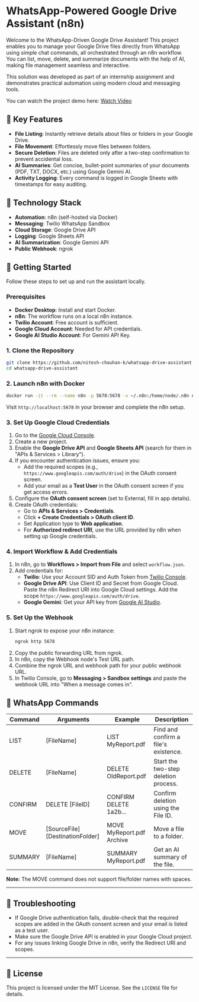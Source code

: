# WhatsApp-Powered Google Drive Assistant (n8n)

Welcome to the WhatsApp-Driven Google Drive Assistant! This project enables you to manage your Google Drive files directly from WhatsApp using simple chat commands, all orchestrated through an n8n workflow. You can list, move, delete, and summarize documents with the help of AI, making file management seamless and interactive.

This solution was developed as part of an internship assignment and demonstrates practical automation using modern cloud and messaging tools.

You can watch the project demo here: [Watch Video](https://youtu.be/3oBkI8GShpg)

## 🌟 Key Features

- **File Listing**: Instantly retrieve details about files or folders in your Google Drive.
- **File Movement**: Effortlessly move files between folders.
- **Secure Deletion**: Files are deleted only after a two-step confirmation to prevent accidental loss.
- **AI Summaries**: Get concise, bullet-point summaries of your documents (PDF, TXT, DOCX, etc.) using Google Gemini AI.
- **Activity Logging**: Every command is logged in Google Sheets with timestamps for easy auditing.



## 🧰 Technology Stack

- **Automation**: n8n (self-hosted via Docker)
- **Messaging**: Twilio WhatsApp Sandbox
- **Cloud Storage**: Google Drive API
- **Logging**: Google Sheets API
- **AI Summarization**: Google Gemini API
- **Public Webhook**: ngrok



## 🚦 Getting Started

Follow these steps to set up and run the assistant locally.

### Prerequisites

- **Docker Desktop**: Install and start Docker.
- **n8n**: The workflow runs on a local n8n instance.
- **Twilio Account**: Free account is sufficient.
- **Google Cloud Account**: Needed for API credentials.
- **Google AI Studio Account**: For Gemini API Key.

### 1. Clone the Repository

```bash
git clone https://github.com/nitesh-chauhan-b/whatsapp-drive-assistant.git
cd whatsapp-drive-assistant
```

### 2. Launch n8n with Docker

```bash
docker run -it --rm --name n8n -p 5678:5678 -v ~/.n8n:/home/node/.n8n n8nio/n8n
```

Visit `http://localhost:5678` in your browser and complete the n8n setup.

### 3. Set Up Google Cloud Credentials

1. Go to the [Google Cloud Console](https://console.cloud.google.com/).
2. Create a new project.
3. Enable the **Google Drive API** and **Google Sheets API** (search for them in "APIs & Services > Library").
4. If you encounter authentication issues, ensure you:
   - Add the required scopes (e.g., `https://www.googleapis.com/auth/drive`) in the OAuth consent screen.
   - Add your email as a **Test User** in the OAuth consent screen if you get access errors.
5. Configure the **OAuth consent screen** (set to External, fill in app details).
6. Create OAuth credentials:
   - Go to **APIs & Services > Credentials**.
   - Click **+ Create Credentials > OAuth client ID**.
   - Set Application type to **Web application**.
   - For **Authorized redirect URI**, use the URL provided by n8n when setting up Google credentials.

### 4. Import Workflow & Add Credentials

1. In n8n, go to **Workflows > Import from File** and select `workflow.json`.
2. Add credentials for:
   - **Twilio**: Use your Account SID and Auth Token from [Twilio Console](https://console.twilio.com/).
   - **Google Drive API**: Use Client ID and Secret from Google Cloud. Paste the n8n Redirect URI into Google Cloud settings. Add the scope `https://www.googleapis.com/auth/drive`.
   - **Google Gemini**: Get your API key from [Google AI Studio](https://aistudio.google.com/).

### 5. Set Up the Webhook

1. Start ngrok to expose your n8n instance:
   ```bash
   ngrok http 5678
   ```
2. Copy the public forwarding URL from ngrok.
3. In n8n, copy the Webhook node's Test URL path.
4. Combine the ngrok URL and webhook path for your public webhook URL.
5. In Twilio Console, go to **Messaging > Sandbox settings** and paste the webhook URL into "When a message comes in".


## 💬 WhatsApp Commands

| Command   | Arguments                        | Example                        | Description                                      |
|-----------|----------------------------------|--------------------------------|--------------------------------------------------|
| LIST      | [FileName]                       | LIST MyReport.pdf              | Find and confirm a file's existence.             |
| DELETE    | [FileName]                       | DELETE OldReport.pdf           | Start the two-step deletion process.             |
| CONFIRM   | DELETE [FileID]                  | CONFIRM DELETE 1a2b...         | Confirm deletion using the File ID.              |
| MOVE      | [SourceFile] [DestinationFolder] | MOVE MyReport.pdf Archive      | Move a file to a folder.                         |
| SUMMARY   | [FileName]                       | SUMMARY MyReport.pdf           | Get an AI summary of the file.                   |

**Note:** The MOVE command does not support file/folder names with spaces.

---

## 📝 Troubleshooting

- If Google Drive authentication fails, double-check that the required scopes are added in the OAuth consent screen and your email is listed as a test user.
- Make sure the Google Drive API is enabled in your Google Cloud project.
- For any issues linking Google Drive in n8n, verify the Redirect URI and scopes.

---

## 📄 License

This project is licensed under the MIT License. See the `LICENSE` file for details.
